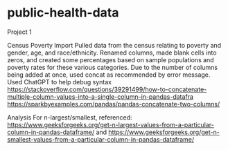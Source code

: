# public-health-data
Project 1

Census Poverty Import
Pulled data from the census relating to poverty and gender, age, and race/ethnicity. Renamed columns, made blank cells into zeros, and created some percentages based on sample populations and poverty rates for these 
various categories. 
Due to the number of columns being added at once, used concat as recommended by error message. Used ChatGPT to help debug syntax
https://stackoverflow.com/questions/39291499/how-to-concatenate-multiple-column-values-into-a-single-column-in-pandas-datafra
https://sparkbyexamples.com/pandas/pandas-concatenate-two-columns/



Analysis 
For n-largest/smallest, referenced: https://www.geeksforgeeks.org/get-n-largest-values-from-a-particular-column-in-pandas-dataframe/ and https://www.geeksforgeeks.org/get-n-smallest-values-from-a-particular-column-in-pandas-dataframe/